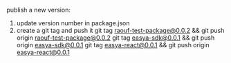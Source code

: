 publish a new version:

1. update version number in package.json
2. create a git tag and push it 
git tag raouf-test-package@0.0.2 && git push origin raouf-test-package@0.0.2
git tag easya-sdk@0.0.1 && git push origin easya-sdk@0.0.1
git tag easya-react@0.0.1 && git push origin easya-react@0.0.1


